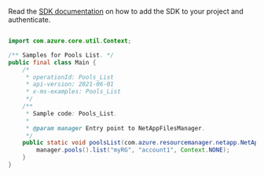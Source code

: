 Read the [SDK documentation](https://github.com/Azure/azure-sdk-for-java/blob/azure-resourcemanager-netapp_1.0.0-beta.5/sdk/netapp/azure-resourcemanager-netapp/README.md) on how to add the SDK to your project and authenticate.

```java

import com.azure.core.util.Context;

/** Samples for Pools List. */
public final class Main {
    /*
     * operationId: Pools_List
     * api-version: 2021-06-01
     * x-ms-examples: Pools_List
     */
    /**
     * Sample code: Pools_List.
     *
     * @param manager Entry point to NetAppFilesManager.
     */
    public static void poolsList(com.azure.resourcemanager.netapp.NetAppFilesManager manager) {
        manager.pools().list("myRG", "account1", Context.NONE);
    }
}
```
